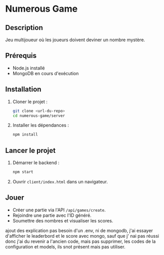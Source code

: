 # Numerous Game

## Description
Jeu multijoueur où les joueurs doivent deviner un nombre mystère.

## Prérequis
- Node.js installé
- MongoDB en cours d'exécution

## Installation
1. Cloner le projet :
   ```bash
   git clone <url-du-repo>
   cd numerous-game/server
   ```
2. Installer les dépendances :
   ```bash
   npm install
   ```
## Lancer le projet
1. Démarrer le backend :
   ```bash
   npm start
   ```
2. Ouvrir `client/index.html` dans un navigateur.

## Jouer
- Créer une partie via l'API `/api/games/create`.
- Rejoindre une partie avec l'ID généré.
- Soumettre des nombres et visualiser les scores.

ajout des explication pas besoin d'un .env, ni de mongodb, j'ai essayer d'afficher le leaderbord et le score avec mongo, sauf que j' nai pas réussi donc j'ai du revenir a l'ancien code, mais pas supprimer, les codes de la configuration et models, ils snot présent mais pas utiliser.